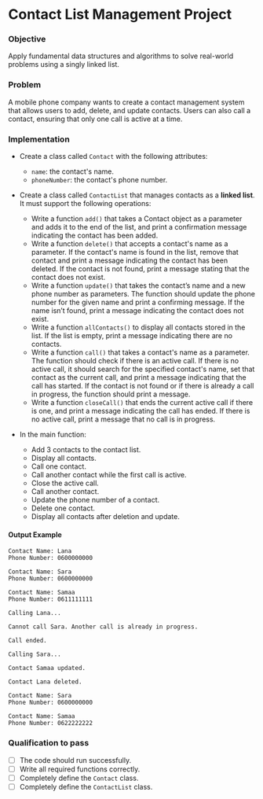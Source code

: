 # Contact List Management Project

### Objective
Apply fundamental data structures and algorithms to solve real-world problems using a singly linked list.

### Problem
A mobile phone company wants to create a contact management system that allows users to add, delete, and update contacts. Users can also call a contact, ensuring that only one call is active at a time.

### Implementation
- Create a class called `Contact` with the following attributes:
  - `name`: the contact's name.
  - `phoneNumber`: the contact's phone number.
   
- Create a class called `ContactList` that manages contacts as a **linked list**. It must support the following operations:
  - Write a function `add()` that takes a Contact object as a parameter and adds it to the end of the list, and print a confirmation message indicating the contact has been added.
  - Write a function `delete()` that accepts a contact's name as a parameter. If the contact's name is found in the list, remove that contact and print a message indicating the contact has been deleted. If the contact is not found, print a message stating that the contact does not exist.
  - Write a function `update()` that takes the contact’s name and a new phone number as parameters. The function should update the phone number for the given name and print a confirming message.  If the name isn’t found, print a message indicating the contact does not exist. 
  - Write a function `allContacts()` to display all contacts stored in the list. If the list is empty, print a message indicating there are no contacts.
  - Write a function `call()` that takes a contact's name as a parameter. The function should check if there is an active call. If there is no active call, it should search for the specified contact's name, set that contact as the current call, and print a message indicating that the call has started. If the contact is not found or if there is already a call in progress, the function should print a message.
  - Write a function `closeCall()` that ends the current active call if there is one, and print a message indicating the call has ended. If there is no active call, print a message that no call is in progress.

- In the main function:
  - Add 3 contacts to the contact list.
  - Display all contacts.
  - Call one contact.
  - Call another contact while the first call is active.
  - Close the active call.
  - Call another contact.
  - Update the phone number of a contact.
  - Delete one contact.
  - Display all contacts after deletion and update.


#### Output Example

```
Contact Name: Lana
Phone Number: 0600000000

Contact Name: Sara
Phone Number: 0600000000

Contact Name: Samaa
Phone Number: 0611111111

Calling Lana...

Cannot call Sara. Another call is already in progress.

Call ended.

Calling Sara...

Contact Samaa updated.

Contact Lana deleted.

Contact Name: Sara
Phone Number: 0600000000

Contact Name: Samaa
Phone Number: 0622222222
```

### Qualification to pass
- [ ] The code should run successfully.
- [ ] Write all required functions correctly.
- [ ] Completely define the `Contact` class.
- [ ] Completely define the `ContactList` class.
